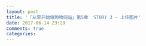 ```yaml
---
layout: post
title: '「从零开始做购物网站」第5章  STORY 3 - 上传图片'
date: 2017-06-14 23:29
comments: true
categories: 
---
```

